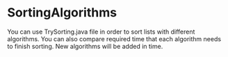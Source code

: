 # SortingAlgorithms

You can use TrySorting.java file in order to sort lists with different algorithms. You can also compare required time that each algorithm needs to finish sorting. New algorithms will be added in time.
